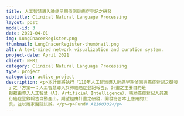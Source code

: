 ```yaml
---
title: 人工智慧導入肺癌早期偵測與癌症登記之研發
subtitle: Clinical Natural Language Processing 
layout: post
modal-id: 3
date: 2021-04-01
img: LungCnacerRegister.png
thumbnail: LungCnacerRegister-thumbnail.png
alt: A text-mined network visualization and curation system.
project-date: April 2021
client: NHRI
category: Clinical Natural Language Processing
type: project
categories: active_project
description: <p>本計畫將執行「110年人工智慧導入肺癌早期偵測與癌症登記之研發
 」之「方案一：人工智慧導入於肺癌癌症登記報告」，計畫之主要目的是
 擬藉由導入人工智慧（AI，Artificial Intelligence），輔助癌症登記人員進
 行癌症登錄報告自動產出，期望經由計畫之研發，開發符合本土應用的工
 具，並以兩家醫院試辦。</p><p>Fund# A1100302</p>
---
```


